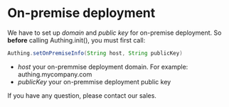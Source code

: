# On-premise deployment

<LastUpdated/>

We have to set up *domain* and *public key* for on-premise deployment. So **before** calling Authing.init(), you must first call:
```java
Authing.setOnPremiseInfo(String host, String publicKey)   
```

- *host* your on-premmise deployment domain. For example: authing.mycompany.com
- *publicKey* your on-premmise deployment public key

If you have any question, please contact our sales.